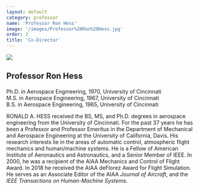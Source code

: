```yaml
---
layout: default
category: professor
name: 'Professor Ron Hess'
image: '/images/Professor%20Ron%20Hess.jpg'
order: 2
title: 'Co-Director'
---
```


<img src="{{ page.image }}">

<h2 class="team-title">Professor Ron Hess</h2>
<h4 class="team-position"></h4>
<p>Ph.D. in Aerospace Engineering, 1970, University of Cincinnati<br/>
M.S. in Aerospace Engineering, 1967, University of Cincinnati<br/>
B.S. in Aerospace Engineering, 1965, University of Cincinnati</p>
<p>RONALD A. HESS received the BS, MS, and Ph.D. degrees in aerospace engineering from the University of Cincinnati. For the past 37 years he has been a Professor and Professor Emeritus in the Department of Mechanical and Aerospace Engineering at the University of California, Davis. His research interests lie in the areas of automatic control, atmospheric flight mechanics and human/machine systems. He is a Fellow of American Institute of Aeronautics and Astronautics, and a Senior Member of IEEE. In 2000, he was a recipient of the AIAA Mechanics and Control of Flight Award. In 2018 he received the AIAA deFlorez Award for Flight Simulation. He serves as an Associate Editor of the AIAA <em>Journal of Aircraft</em>, and the <em>IEEE Transactions on Human-Machine Systems</em>.</p>
<ul class="team-member-other-info"></ul>
